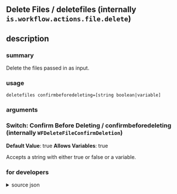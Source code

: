 
## Delete Files / deletefiles (internally `is.workflow.actions.file.delete`)



## description
### summary
Delete the files passed in as input.


### usage
`deletefiles confirmbeforedeleting=[string boolean|variable]`

### arguments
### Switch: Confirm Before Deleting / confirmbeforedeleting (internally `WFDeleteFileConfirmDeletion`)
**Default Value**: true
**Allows Variables**: true


Accepts a string with either true or false
or a variable.

### for developers

<details><summary>source json</summary>
<p>
```json
{
	"ActionClass": "WFDeleteFileAction",
	"ActionKeywords": [
		"delete",
		"files",
		"remove",
		"obliterate"
	],
	"Category": "Documents",
	"CreationDate": "2017-03-13T05:00:00.000Z",
	"Description": {
		"DescriptionSummary": "Delete the files passed in as input."
	},
	"IconName": "Documents.png",
	"Input": {
		"Multiple": true,
		"Required": true,
		"Types": [
			"public.data"
		]
	},
	"Name": "Delete Files",
	"Parameters": [
		{
			"Class": "WFSwitchParameter",
			"DefaultValue": true,
			"Description": "When enabled, this action will confirm with you before deleting the file.",
			"Key": "WFDeleteFileConfirmDeletion",
			"Label": "Confirm Before Deleting"
		}
	],
	"Subcategory": "File Storage"
}
```
</p></details>
